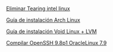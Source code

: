 [Eliminar Tearing intel linux](tearfreeintel.md)

[Guía de instalación Arch Linux](archlinuxinstall.md)

[Guía de instalación Void Linux + LVM](voidlinuxlvminstall.md)

[Compilar OpenSSH 9.8p1 OracleLinux 7.9](compilar_ssh.md)
